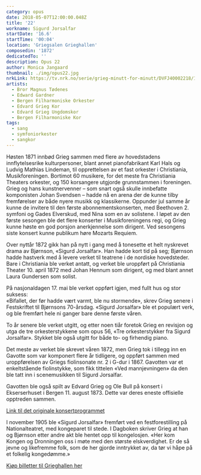 ```yaml
---
category: opus
date: 2018-05-07T12:00:00.048Z
title: '22'
workname: Sigurd Jorsalfar
startDate: '16.6'
startTime: '00:04'
location: 'Griegsalen Grieghallen'
composedin: '1872'
dedicatedTo: ''
description: Opus 22
author: Monica Jangaard
thumbnail: ./img/opus22.jpg
nrkLink: https://tv.nrk.no/serie/grieg-minutt-for-minutt/DVFJ40002218/15-06-2018
artists:
  - Bror Magnus Tødenes
  - Edward Gardner
  - Bergen Filharmoniske Orkester
  - Edvard Grieg Kor
  - Edvard Grieg Ungdomskor
  - Bergen Filharmoniske Kor
tags:
  - sang
  - symfoniorkester
  - sangkor
---
```


Høsten 1871 innbød Grieg sammen med flere av hovedstadens innflytelsesrike kulturpersoner, blant annet pianofabrikant Karl Hals og Ludvig Mathias Lindeman, til opprettelsen av et fast orkester i Christiania, Musikforeningen. Bortimot 60 musikere, for det meste fra Christiania Theaters orkester, og 150 korsangere utgjorde grunnstammen i foreningen. Grieg og hans kunstnervenner – som snart også skulle innbefatte komponisten Johan Svendsen – hadde nå en arena der de kunne tilby fremførelser av både nyere musikk og klassikerne. Oppunder jul samme år kunne de invitere til den første abonnementskonserten, med Beethoven 2. symfoni og Gades Elverskud, med Nina som en av solistene. I løpet av den første sesongen ble det flere konserter i Musikforeningens regi, og Grieg kunne høste en god porsjon anerkjennelse som dirigent. Ved sesongens siste konsert kunne publikum høre Mozarts Requiem.

Over nyttår 1872 gikk han på nytt i gang med å tonesette et helt nyskrevet drama av Bjørnson, «Sigurd Jorsalfar». Han hadde kort tid på seg; Bjørnson hadde hastverk med å levere verket til teatrene i de nordiske hovedsteder. Bare i Christiania ble verket antatt, og verket ble uroppført på Christiania Theater 10. april 1872 med Johan Hennum som dirigent, og med blant annet Laura Gundersen som solist.

På nasjonaldagen 17. mai ble verket oppført igjen, med fullt hus og stor suksess:  
«Bifallet, der før hadde vært varmt, ble nu stormende», skrev Grieg senere i Festskriftet til Bjørnsons 70-årsdag. «Sigurd Jorsalfar» ble et populært verk, og ble fremført hele ni ganger bare denne første våren.  

To år senere ble verket utgitt, og etter noen tiår foretok Grieg en revisjon og utga de tre orkesterstykkene som opus 56, «Tre orkesterstykker fra Sigurd Jorsalfar».
Stykket ble også utgitt for både to- og firhendig piano.

Det meste av verket ble skrevet våren 1872, men Grieg tok i tillegg inn en Gavotte som var komponert flere år tidligere, og oppført sammen med uroppførelsen av Griegs fiolinsonate nr. 2 i G-dur i 1867. Gavotten var et enkeltstående fiolinstykke, som fikk tittelen «Ved mannjevningen» da den ble tatt inn i scenemusikken til Sigurd Jorsalfar.

Gavotten ble også spilt av Edvard Grieg og Ole Bull på konsert i Ekserserhuset i Bergen 11. august 1873. Dette var deres eneste offisielle opptreden sammen.

<a href="http://bergen.folkebibl.no/cgi-bin/websok-grieg?tnr=248876" target="_blank">Link til det originale konsertprogrammet</a>

I november 1905 ble «Sigurd Jorsalfar» fremført ved en festforestilling på Nationalteatret, med kongeparet til stede. I Dagboken skriver Grieg at han og Bjørnson etter andre akt ble hentet opp til kongelosjen. «Her kom Kongen og Dronningen oss i møte med den største elskverdighet. Er de så jevne og likefremme folk, som de her gjorde inntrykket av, da tør vi håpe på et folkelig kongedømme.»

<div class="button postButton"><a href="http://harmonien.no/konserter-og-billetter/2018/06/grieg-minutt-for-minutt/" target="_blank">Kjøp billetter til Grieghallen her</a></div>
